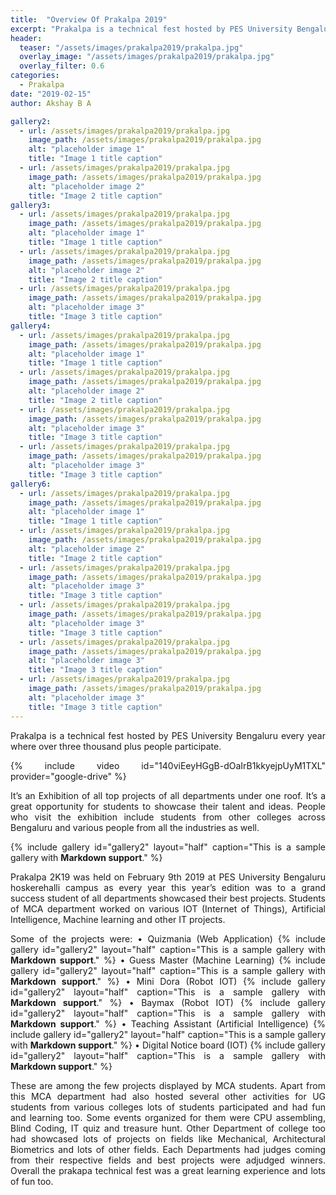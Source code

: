 ```yaml
---
title:  "Overview Of Prakalpa 2019"
excerpt: "Prakalpa is a technical fest hosted by PES University Bengaluru every year where over three thousand plus people participate"
header:
  teaser: "/assets/images/prakalpa2019/prakalpa.jpg"
  overlay_image: "/assets/images/prakalpa2019/prakalpa.jpg"
  overlay_filter: 0.6
categories: 
  - Prakalpa
date: "2019-02-15"
author: Akshay B A

gallery2:
  - url: /assets/images/prakalpa2019/prakalpa.jpg
    image_path: /assets/images/prakalpa2019/prakalpa.jpg
    alt: "placeholder image 1"
    title: "Image 1 title caption"
  - url: /assets/images/prakalpa2019/prakalpa.jpg
    image_path: /assets/images/prakalpa2019/prakalpa.jpg
    alt: "placeholder image 2"
    title: "Image 2 title caption"
gallery3:
  - url: /assets/images/prakalpa2019/prakalpa.jpg
    image_path: /assets/images/prakalpa2019/prakalpa.jpg
    alt: "placeholder image 1"
    title: "Image 1 title caption"
  - url: /assets/images/prakalpa2019/prakalpa.jpg
    image_path: /assets/images/prakalpa2019/prakalpa.jpg
    alt: "placeholder image 2"
    title: "Image 2 title caption"
  - url: /assets/images/prakalpa2019/prakalpa.jpg
    image_path: /assets/images/prakalpa2019/prakalpa.jpg
    alt: "placeholder image 3"
    title: "Image 3 title caption"
gallery4:
  - url: /assets/images/prakalpa2019/prakalpa.jpg
    image_path: /assets/images/prakalpa2019/prakalpa.jpg
    alt: "placeholder image 1"
    title: "Image 1 title caption"
  - url: /assets/images/prakalpa2019/prakalpa.jpg
    image_path: /assets/images/prakalpa2019/prakalpa.jpg
    alt: "placeholder image 2"
    title: "Image 2 title caption"
  - url: /assets/images/prakalpa2019/prakalpa.jpg
    image_path: /assets/images/prakalpa2019/prakalpa.jpg
    alt: "placeholder image 3"
    title: "Image 3 title caption"
  - url: /assets/images/prakalpa2019/prakalpa.jpg
    image_path: /assets/images/prakalpa2019/prakalpa.jpg
    alt: "placeholder image 3"
    title: "Image 3 title caption"
gallery6:
  - url: /assets/images/prakalpa2019/prakalpa.jpg
    image_path: /assets/images/prakalpa2019/prakalpa.jpg
    alt: "placeholder image 1"
    title: "Image 1 title caption"
  - url: /assets/images/prakalpa2019/prakalpa.jpg
    image_path: /assets/images/prakalpa2019/prakalpa.jpg
    alt: "placeholder image 2"
    title: "Image 2 title caption"
  - url: /assets/images/prakalpa2019/prakalpa.jpg
    image_path: /assets/images/prakalpa2019/prakalpa.jpg
    alt: "placeholder image 3"
    title: "Image 3 title caption"
  - url: /assets/images/prakalpa2019/prakalpa.jpg
    image_path: /assets/images/prakalpa2019/prakalpa.jpg
    alt: "placeholder image 3"
    title: "Image 3 title caption"
  - url: /assets/images/prakalpa2019/prakalpa.jpg
    image_path: /assets/images/prakalpa2019/prakalpa.jpg
    alt: "placeholder image 3"
    title: "Image 3 title caption"
  - url: /assets/images/prakalpa2019/prakalpa.jpg
    image_path: /assets/images/prakalpa2019/prakalpa.jpg
    alt: "placeholder image 3"
    title: "Image 3 title caption"
---
```


<div style="text-align:justify">
Prakalpa is a technical fest hosted by PES University Bengaluru every year where over three thousand plus people participate.

{% include video id="140viEeyHGgB-dOaIrB1kkyejpUyM1TXL" provider="google-drive" %}

It’s an Exhibition of all top projects of all departments under one roof. It’s a great opportunity for students to showcase their talent and ideas. People who visit the exhibition include students from other colleges across Bengaluru and various people from all the industries as well.

{% include gallery id="gallery2" layout="half" caption="This is a sample gallery with **Markdown support**." %}

Prakalpa 2K19 was held on February 9th 2019 at PES University Bengaluru hoskerehalli campus as every year this year’s edition was to a grand success student of all departments showcased their best projects.
Students of MCA department worked on various IOT (Internet of Things), Artificial Intelligence, Machine learning and other IT projects.

Some of the projects were:
•	Quizmania (Web Application)
{% include gallery id="gallery2" layout="half" caption="This is a sample gallery with **Markdown support**." %}
•	Guess Master (Machine Learning)
{% include gallery id="gallery2" layout="half" caption="This is a sample gallery with **Markdown support**." %}
•	Mini Dora (Robot IOT)
{% include gallery id="gallery2" layout="half" caption="This is a sample gallery with **Markdown support**." %}
•	Baymax (Robot IOT)
{% include gallery id="gallery2" layout="half" caption="This is a sample gallery with **Markdown support**." %}
•	Teaching Assistant (Artificial Intelligence)
{% include gallery id="gallery2" layout="half" caption="This is a sample gallery with **Markdown support**." %}
•	Digital Notice board (IOT)
{% include gallery id="gallery2" layout="half" caption="This is a sample gallery with **Markdown support**." %}

These are among the few projects displayed by MCA students.
Apart from this MCA department had also hosted several other activities for UG students from various colleges lots of students participated and had fun and learning too. Some events organized for them were CPU assembling, Blind Coding, IT quiz and treasure hunt.
Other Department of college too had showcased lots of projects on fields like Mechanical, Architectural Biometrics and lots of other fields.
Each Departments had judges coming from their respective fields and best projects were adjudged winners.
Overall the prakapa technical fest was a great learning experience and lots of fun too.
</div>